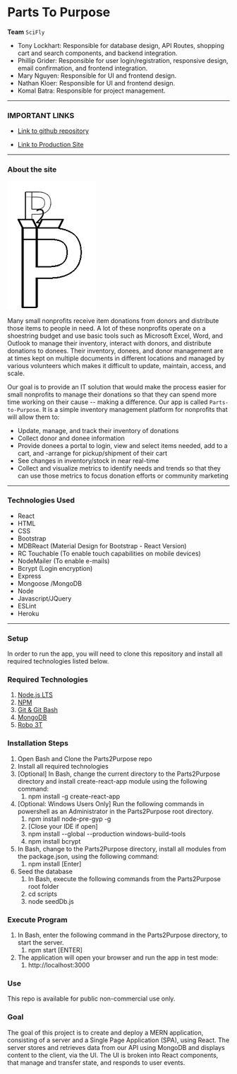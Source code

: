 # Parts To Purpose

**Team** `SciFly`

- Tony Lockhart: Responsible for database design, API Routes, shopping cart and search components, and backend integration.
- Phillip Grider: Responsible for user login/registration, responsive design, email confirmation, and frontend integration.
- Mary Nguyen: Responsible for UI and frontend design.
- Nathan Kloer: Responsible for UI and frontend design.
- Komal Batra: Responsible for project management.

---
### IMPORTANT LINKS
* [Link to github repository](https://github.com/tlockhart/parts-2-purpose)

* [Link to Production Site](https://shielded-refuge-22847.herokuapp.com/)

---
### **About the site**

![P2P](client/public/img/p2p.png)

Many small nonprofits receive item donations from donors and distribute those items to people in need. A lot of these nonprofits operate on a shoestring budget and use basic tools such as Microsoft Excel, Word, and Outlook to manage their inventory, interact with donors, and distribute donations to donees. Their inventory, donees, and donor management are at times kept on multiple documents in different locations and managed by various volunteers which makes it difficult to update, maintain, access, and scale.

Our goal is to provide an IT solution that would make the process easier for small nonprofits to manage their donations so that they can spend more time working on their cause -- making a difference. Our app is called `Parts-to-Purpose`.  It is a simple inventory management platform for nonprofits that will allow them to:
- Update, manage, and track their inventory of donations
- Collect donor and donee information
- Provide donees a portal to login, view and select items needed, add to a cart, and -arrange for pickup/shipment of their cart
- See changes in inventory/stock in near real-time
- Collect and visualize metrics to identify needs and trends so that they can use those metrics to focus donation efforts or community marketing

---
### **Technologies Used**

- React
- HTML
- CSS
- Bootstrap
- MDBReact (Material Design for Bootstrap - React Version)
- RC Touchable (To enable touch capabilities on mobile devices)
- NodeMailer (To enable e-mails)
- Bcrypt (Login encryption)
- Express
- Mongoose /MongoDB
- Node
- Javascript/JQuery
- ESLint
- Heroku

---
### **Setup**

In order to run the app, you will need to clone this repository and install all required technologies listed below.

### **Required Technologies**

1. [Node.js LTS](https://nodejs.org/en/)<br/>
2. [NPM](https://www.npmjs.com/get-npm)<br/>
3. [Git & Git Bash](https://git-scm.com/downloads)<br/>
4. [MongoDB](https://docs.mongodb.com/manual/tutorial/install-mongodb-on-windows/)<br/>
5. [Robo 3T](https://robomongo.org/download)<br/>

### **Installation Steps**

1. Open Bash and Clone the Parts2Purpose repo
2. Install all required technologies
3. [Optional] In Bash, change the current directory to the Parts2Purpose directory and install create-react-app module using the following command:
    1. npm install -g create-react-app
4. [Optional: Windows Users Only]  Run the following commands in powershell as an Administrator in the Parts2Purpose root directory.
    1. npm install node-pre-gyp -g
    2. [Close your IDE if open]
    3. npm install --global --production windows-build-tools
    4. npm install bcrypt
5. In Bash, change to the Parts2Purpose directory, install all modules from the package.json, using the following command:
    1. npm install [Enter]
6. Seed the database
    1. In Bash, execute the following commands from the Parts2Purpose root folder
    2. cd scripts
    3. node seedDb.js

### **Execute Program**

1. In Bash, enter the following command in the Parts2Purpose directory, to start the server.
    1. npm start [ENTER]
2. The application will open your browser and run the app in test mode:
    1. http://localhost:3000

### **Use**
This repo is available for public non-commercial use only.

### **Goal**
The goal of this project is to create and deploy a MERN application, consisting of a server and a Single Page Application (SPA), using React. The server stores and retrieves data from our API using MongoDB and displays content to the client, via the UI. The UI is broken into React components, that manage and transfer state, and responds to user events.

